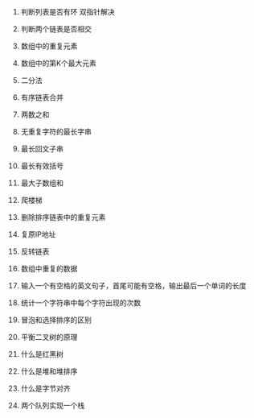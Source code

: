 1. 判断列表是否有环
   双指针解决
2. 判断两个链表是否相交
   
3. 数组中的重复元素
4. 数组中的第K个最大元素
5. 二分法
6. 有序链表合并
7. 两数之和
8. 无重复字符的最长字串
9. 最长回文子串
10. 最长有效括号
11. 最大子数组和
12. 爬楼梯
13. 删除排序链表中的重复元素
14. 复原IP地址
15. 反转链表
16. 数组中重复的数据
17. 输入一个有空格的英文句子，首尾可能有空格，输出最后一个单词的长度
18. 统计一个字符串中每个字符出现的次数
19. 冒泡和选择排序的区别
20. 平衡二叉树的原理
21. 什么是红黑树
22. 什么是堆和堆排序
23. 什么是字节对齐
24. 两个队列实现一个栈

